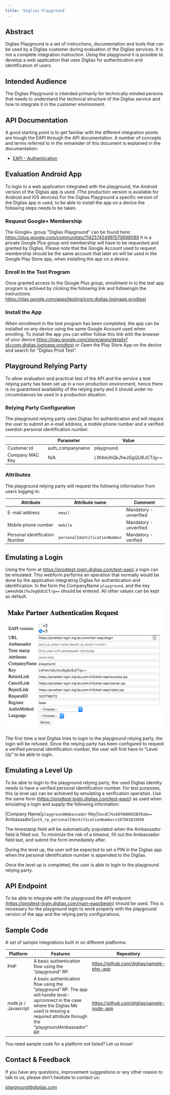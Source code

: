 ```yaml
---
title: 'Diglias Playground'
---
```


## Abstract

Diglias Playground is a set of instructions, documentation and tools that can be used by a Diglias customer during evaluation of the Diglias services. It is not a complete integration instruction. Using the playground it is possible to develop a web application that uses Diglias for authentication and identification of users.

## Intended Audience

The Diglias Playground is intended primarily for technically minded persons that needs to understand the technical structure of the Diglias service and how to integrate it in the customer environment.

## API Documentation

A good starting point is to get familiar with the different integration points are trough the EAPI through the API documentation. A number of concepts and terms referred to in the remainder of this document is explained in the documentation:

* [EAPI - Authentication](https://test.diglias.com/doc-rp/eapi.jsp)

## Evaluation Android App

To login to a web application integrated with the playground, the Android version of the Diglias app is used. (The production version is available for Android and iOS devices)
For the Diglias Playground a specific version of the Diglias app is used, to be able to install the app on a device the following steps needs to be taken.

### Request Google+ Membership

The Google+ group “Diglias Playground” can be found here: <https://plus.google.com/communities/114257454961570698089>
It is a private Google Plus group and membership will have to be requested and granted by Diglias.
Please note that the Google Account used to request membership should be the same account that later on will be used in the Google Play Store app, when installing the app on a device.

### Enroll In the Test Program

Once granted access to the Google Plus group, enrollment in to the test app program is achived by clicking the following link and followingin the instructions: <https://play.google.com/apps/testing/com.diglias.loginapp.prodtest﻿>

### Install the App

When enrollment in the test program has been completed, the app can be installed on any device using the same Google Account used when enrolling.
To install the app you can either follow this link with the browser of your device <https://play.google.com/store/apps/details?id=com.diglias.loginapp.prodtest> or
Open the Play Store App on the device and search for “Diglias Prod Test”.

## Playground Relying Party

To allow evaluation and practical test of the API and the service a test relying party has been set up in a non production environment, hence there is no guaranteed availability of the relying party and it should under no circumstances be used in a production situation.

### Relying Party Configuration

The playground relying party uses Diglias for authentication and will require the user to submit an e-mail address, a mobile phone number and a verified swedish personal identification number.

| | Parameter | Value |
|-|-----------|-------|
|Customer Id|auth_companyname|playground|
|Company MAC Key|N/A|LW4eUhQkJfwJGgQU8JCT/g==|

### Attributes

The playground relying party will request the following information from users logging in:

|Attribute|Attribute name|Comment|
|---------|--------------|-------|
|E-mail address|`email`|Mandatory - unverified
|Mobile phone number|`mobile`|Mandatory - unverified
Personal identification Number|`personalIdentificationNumber`|Mandatory - verified

## Emulating a Login

Using the form at <https://prodtest-login.diglias.com/test-eapi/> a login can be emulated. This webform performs an operation that normally would be done by the application integrating Diglias for authentication and identification.
In the form the CompanyName `playground`, and the key `LW4eUhQkJfwJGgQU8JCT/g==` should be entered. All other values can be kept as default.

![alt text](assets/images/test-eapi-form.png "Form for tetsing EAPI")

The first time a test Diglias tries to login to the playground relying party, the login will be refused. Since the relying party has been configured to request a verified personal identification number, the user will first have to “Level Up” to be able to login.

## Emulating a Level Up

To be able to login to the playground relying party, the used Diglias identity needs to have a verified personal identification number. For test purposes, this (a level up) can be achieved by emulating a verification operation. Use the same form (<https://prodtest-login.diglias.com/test-eapi/>) as used when emulating a login and supply the following information:

|Company Name|`playgroundAmbassador`
Key|`5osdC7Gs6OfHdHO9ZB7DaQ==`
Ambassador|`auth_rp_personalIdentificationNumber=197501015050`

The timestamp field will be automatically populated when the Ambassador field is filled out. To minimize the risk of a timeout, fill out the Ambassador field last, and submit the form immediately after.

During the level up, the user will be expected to set a PIN in the Diglias app when the personal identification number is appended to the Diglias.

Once the level up is completed, the user is able to login to the playground relying party.

## API Endpoint

To be able to integrate with the playground the API endpoint (<https://prodtest-login.diglias.com/main-eapi/begin>) should be used. This is necessary for the playground login to work properly with the playground version of the app and the relying party configurations.

## Sample Code

A set of sample integrations built in on different platforms:

|Platform|Features|Repository|
|--------|--------|----------|
|PHP|A basic authentication flow using the “playground” RP.|<https://github.com/diglias/sample-php-app>|
|node.js / Javascript|A basic authentication flow using the “playground” RP. The app will handle level-up/connect in the case where the Diglias Me used is missing a required attribute through the “playgroundAmbassador” RP.|<https://github.com/diglias/sample-node-app>|

You need sample code for a platform not listed? Let us know!

## Contact & Feedback

If you have any questions, improvement suggestions or any other reason to talk to us; please don’t hesitate to contact us:

<playground@diglias.com>
